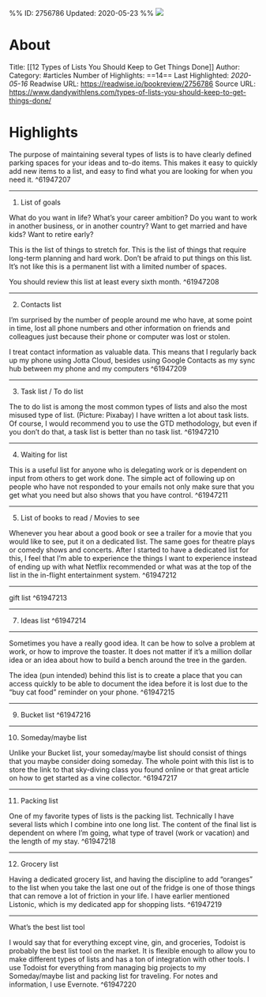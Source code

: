 %%
ID: 2756786
Updated: 2020-05-23
%%
![](https://readwise-assets.s3.amazonaws.com/static/images/article3.5c705a01b476.png)

# About
Title: [[12 Types of Lists You Should Keep to Get Things Done]]
Author: 
Category: #articles
Number of Highlights: ==14==
Last Highlighted: *2020-05-16*
Readwise URL: https://readwise.io/bookreview/2756786
Source URL: https://www.dandywithlens.com/types-of-lists-you-should-keep-to-get-things-done/


# Highlights 
The purpose of maintaining several types of lists is to have clearly defined parking spaces for your ideas and to-do items. This makes it easy to quickly add new items to a list, and easy to find what you are looking for when you need it.  ^61947207

---

1. List of goals

What do you want in life? What’s your career ambition? Do you want to work in another business, or in another country? Want to get married and have kids? Want to retire early?

This is the list of things to stretch for. This is the list of things that require long-term planning and hard work. Don’t be afraid to put things on this list. It’s not like this is a permanent list with a limited number of spaces.

You should review this list at least every sixth month.  ^61947208

---

2. Contacts list

I’m surprised by the number of people around me who have, at some point in time, lost all phone numbers and other information on friends and colleagues just because their phone or computer was lost or stolen.

I treat contact information as valuable data. This means that I regularly back up my phone using Jotta Cloud, besides using Google Contacts as my sync hub between my phone and my computers  ^61947209

---

3. Task list / To do list


The to do list is among the most common types of lists and also the most misused type of list. (Picture: Pixabay)
I have written a lot about task lists. Of course, I would recommend you to use the GTD methodology, but even if you don’t do that, a task list is better than no task list.  ^61947210

---

4. Waiting for list

This is a useful list for anyone who is delegating work or is dependent on input from others to get work done. The simple act of following up on people who have not responded to your emails not only make sure that you get what you need but also shows that you have control.  ^61947211

---

5. List of books to read / Movies to see

Whenever you hear about a good book or see a trailer for a movie that you would like to see, put it on a dedicated list. The same goes for theatre plays or comedy shows and concerts. After I started to have a dedicated list for this, I feel that I’m able to experience the things I want to experience instead of ending up with what Netflix recommended or what was at the top of the list in the in-flight entertainment system.  ^61947212

---

gift list  ^61947213

---

7. Ideas list  ^61947214

---

Sometimes you have a really good idea. It can be how to solve a problem at work, or how to improve the toaster. It does not matter if it’s a million dollar idea or an idea about how to build a bench around the tree in the garden.

The idea (pun intended) behind this list is to create a place that you can access quickly to be able to document the idea before it is lost due to the “buy cat food” reminder on your phone.  ^61947215

---

9. Bucket list  ^61947216

---

10. Someday/maybe list

Unlike your Bucket list, your someday/maybe list should consist of things that you maybe consider doing someday. The whole point with this list is to store the link to that sky-diving class you found online or that great article on how to get started as a vine collector.  ^61947217

---

11. Packing list

One of my favorite types of lists is the packing list. Technically I have several lists which I combine into one long list. The content of the final list is dependent on where I’m going, what type of travel (work or vacation) and the length of my stay.  ^61947218

---

12. Grocery list

Having a dedicated grocery list, and having the discipline to add “oranges” to the list when you take the last one out of the fridge is one of those things that can remove a lot of friction in your life. I have earlier mentioned Listonic, which is my dedicated app for shopping lists.  ^61947219

---

What’s the best list tool

I would say that for everything except vine, gin, and groceries, Todoist is probably the best list tool on the market. It is flexible enough to allow you to make different types of lists and has a ton of integration with other tools. I use Todoist for everything from managing big projects to my Someday/maybe list and packing list for traveling. For notes and information, I use Evernote.  ^61947220

